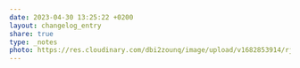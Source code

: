 ```yaml
---
date: 2023-04-30 13:25:22 +0200
layout: changelog_entry
share: true
type: _notes
photo: https://res.cloudinary.com/dbi2zounq/image/upload/v1682853914/rjznvklbt5menakrponz.jpg
---
```


